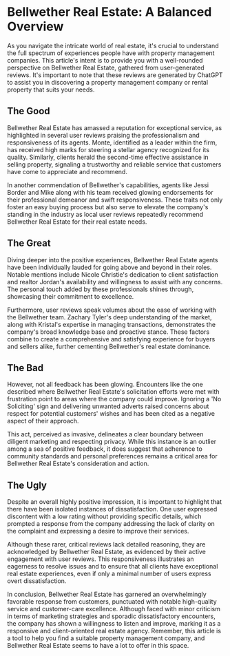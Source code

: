 # Bellwether Real Estate: A Balanced Overview

As you navigate the intricate world of real estate, it's crucial to understand the full spectrum of experiences people have with property management companies. This article's intent is to provide you with a well-rounded perspective on Bellwether Real Estate, gathered from user-generated reviews. It's important to note that these reviews are generated by ChatGPT to assist you in discovering a property management company or rental property that suits your needs.

## The Good

Bellwether Real Estate has amassed a reputation for exceptional service, as highlighted in several user reviews praising the professionalism and responsiveness of its agents. Monte, identified as a leader within the firm, has received high marks for steering a stellar agency recognized for its quality. Similarly, clients herald the second-time effective assistance in selling property, signaling a trustworthy and reliable service that customers have come to appreciate and recommend.

In another commendation of Bellwether's capabilities, agents like Jessi Border and Mike along with his team received glowing endorsements for their professional demeanor and swift responsiveness. These traits not only foster an easy buying process but also serve to elevate the company's standing in the industry as local user reviews repeatedly recommend Bellwether Real Estate for their real estate needs.

## The Great

Diving deeper into the positive experiences, Bellwether Real Estate agents have been individually lauded for going above and beyond in their roles. Notable mentions include Nicole Christie's dedication to client satisfaction and realtor Jordan's availability and willingness to assist with any concerns. The personal touch added by these professionals shines through, showcasing their commitment to excellence.

Furthermore, user reviews speak volumes about the ease of working with the Bellwether team. Zachary Tyler's deep understanding of the market, along with Kristal's expertise in managing transactions, demonstrates the company's broad knowledge base and proactive stance. These factors combine to create a comprehensive and satisfying experience for buyers and sellers alike, further cementing Bellwether's real estate dominance.

## The Bad

However, not all feedback has been glowing. Encounters like the one described where Bellwether Real Estate's solicitation efforts were met with frustration point to areas where the company could improve. Ignoring a 'No Soliciting' sign and delivering unwanted adverts raised concerns about respect for potential customers' wishes and has been cited as a negative aspect of their approach.

This act, perceived as invasive, delineates a clear boundary between diligent marketing and respecting privacy. While this instance is an outlier among a sea of positive feedback, it does suggest that adherence to community standards and personal preferences remains a critical area for Bellwether Real Estate's consideration and action.

## The Ugly

Despite an overall highly positive impression, it is important to highlight that there have been isolated instances of dissatisfaction. One user expressed discontent with a low rating without providing specific details, which prompted a response from the company addressing the lack of clarity on the complaint and expressing a desire to improve their services. 

Although these rarer, critical reviews lack detailed reasoning, they are acknowledged by Bellwether Real Estate, as evidenced by their active engagement with user reviews. This responsiveness illustrates an eagerness to resolve issues and to ensure that all clients have exceptional real estate experiences, even if only a minimal number of users express overt dissatisfaction.

In conclusion, Bellwether Real Estate has garnered an overwhelmingly favorable response from customers, punctuated with notable high-quality service and customer-care excellence. Although faced with minor criticism in terms of marketing strategies and sporadic dissatisfactory encounters, the company has shown a willingness to listen and improve, marking it as a responsive and client-oriented real estate agency. Remember, this article is a tool to help you find a suitable property management company, and Bellwether Real Estate seems to have a lot to offer in this space.